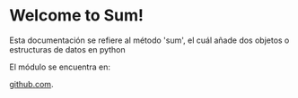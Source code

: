 # Welcome to Sum!

Esta documentación se refiere al método 'sum', el cuál añade dos objetos o estructuras de datos en python

El módulo se encuentra en:

[github.com](https://github.com/AEMS2828/sum).

